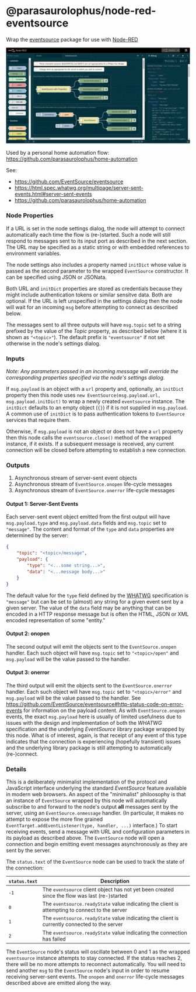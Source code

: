 # @parasaurolophus/node-red-eventsource

Wrap the
[eventsource](https://www.npmjs.com/package/eventsource)
package for use with [Node-RED](https://nodered.org)

![](./screenshot.png)

Used by a personal home automation flow:
<https://github.com/parasaurolophus/home-automation>

See:

- <https://github.com/EventSource/eventsource>
- <https://html.spec.whatwg.org/multipage/server-sent-events.html#server-sent-events>
- <https://github.com/parasaurolophus/home-automation>

### Node Properties

If a URL is set in the node settings dialog, the node will
attempt to connect automatically each time the flow is
(re-)started. Such a node will still respond to messages
sent to its input port as described in the next section.
The URL may be specified as a static string or with embedded
references to environment variables.

The node settings also includes a property named `initDict`
whose value is passed as the second parameter to the wrapped
`EventSource` constructor. It can be specified using JSON or
JSONata.

Both URL and `initDict` properties are stored as credentials
because they might include authentication tokens or similar
sensitve data. Both are optional. If the URL is left
unspecified in the settings dialog then the node will wait
for an incoming `msg` before attempting to connect as
described below.

The messages sent to all three outputs will have `msg.topic`
set to a string prefixed by the value of the _Topic_
property, as described below (where it is shown as
`"<topic>"`). The default prefix is `"eventsource"` if not
set otherwise in the node's settings dialog.

### Inputs

_Note: Any parameters passed in an incoming message will
override the corresponding properties specified via the
node's settings dialog._

If `msg.payload` is an object with a `url` property and,
optionally, an `initDict` property then this node uses
`new EventSource(msg.payload.url, msg.payload.initDict)`
to wrap a newly created `eventsource` instance. The
`initDict` defaults to an empty object (`{}`) if it is not
supplied in `msg.payload`. A common use of `initDict` is
to pass authentication tokens to `EventSource` services
that require them.

Otherwise, if `msg.payload` is not an object or does not
have a `url` property then this node calls the
`eventsource.close()` method of the wrapped instance, if it
exists. If a subsequent message is received, any current
connection will be closed before attempting to establish a
new connection.

### Outputs

1. Asynchronous stream of server-sent event objects
2. Asynchronous stream of `EventSource.onopen` life-cycle
   messages
3. Asynchronous stream of `EventSource.onerror` life-cycle
   messages

#### Output 1: Server-Sent Events

Each server-sent event object emitted from the first output
will have `msg.payload.type` and `msg.payload.data` fields
and `msg.topic` set to `"message"`. The content and format
of the `type` and `data` properties are determined by the
server:

```json
{
    "topic": "<topic>/message",
    "payload": {
        "type": "<...some string...>",
        "data": "<...message body...>"
    }
}
```

The default value for the `type` field defined by the
[WHATWG](https://html.spec.whatwg.org/multipage/server-sent-events.html#server-sent-events)
specification is `"message"` but can be set to (almost) any
string for a given event sent by a given server. The value
of the `data` field may be anything that can be encoded in
a HTTP response message but is often the HTML, JSON or XML
encoded representation of some "entity."

#### Output 2: onopen

The second output will emit the objects sent to the
`EventSource.onopen` handler. Each such object will have
`msg.topic` set to `"<topic>/open"` and `msg.payload`
will be the value passed to the handler.

#### Output 3: onerror

The third output will emit the objects sent to the
`EventSource.onerror` handler. Each such object will have
`msg.topic` set to `"<topic>/error"` and `msg.payload`
will be the value passed to the handler. See
<https://github.com/EventSource/eventsource#http-status-code-on-error-events>
for information on the payload content. As with
`EventSource.onopen` events, the exact `msg.payload` here
is usually of limited usefulness due to issues with the
design and implementation of both the _WHATWG_
specification and the underlying _EventSource_ library
package wrapped by this node. What is of interest, again,
is that receipt of any event of this type indicates that
the connection is experiencing (hopefully transient) issues
and the underlying library package is still attempting to
automatically (re-)connect.

### Details

This is a deliberately minimalist implementation of the
protocol and JavaScript interface underlying the standard
_EventSource_ feature available in modern web browsers. An
aspect of the "minimalist" philoosophy is that an instance
of `EventSource` wrapped by this node will automatically
subscribe to and forward to the node's output **all**
messages sent by the server, using an
`EventSource.onmessage` handler. (In particular, it makes
no attempt to expose the more fine grained
`EventTarget.addEventListener(type, handler, ...)`
interface.) To start receiving events, send a message with
URL and configuration parameters in its payload as
described above. The `EventSource` node will open a
connection and begin emitting event messages asynchronously
as they are sent by the server.

The `status.text` of the `EventSource` node can be used to
track the state of the connection:

| `status.text` | Description                                                                                     |
|---------------|-------------------------------------------------------------------------------------------------|
| `-1`          | The `eventsource` client object has not yet been created since the flow was last (re-)started   |
|  `0`          | The `eventsource.readyState` value indicating the client is attempting to connect to the server |
|  `1`          | The `eventsource.readyState` value indicating the client is currently connected to the server   |
|  `2`          | The `eventsource.readyState` value indicating the connection has failed                         |

The `EventSource` node's status will oscillate between 0
and 1 as the wrapped `eventsource` instance attempts to
stay connected. If the status reaches 2, there will be no
more attempts to reconnect automatically. You will need to
send another `msg` to the `EventSource` node's input in
order to resume receiving server-sent events.  The `onopen`
and `onerror` life-cycle messages described above are
emitted along the way. 
